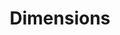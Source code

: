 ---
layout: default
bigquery: https://console.cloud.google.com/bigquery?p=covid-19-dimensions-ai&page=table&d=data&t=publications
contributors: Digital Science, https://www.digital-science.com/
cost: Free for personal, non-commercial use.
description: Dimensions contains more than 100 million publications, ranging from
  articles published in scholarly journals, books and book chapters, to preprints
  and conference proceedings. All publications are contextualized with linked data
  sets, funding, publications, patents, clinical trials, and policy documents. You
  can also view associated categories, funders, institutions, and researcher profiles.
documentation: https://docs.dimensions.ai/bigquery/index.html
last_edit: 04/12/2022, 14:24:57
location: https://www.dimensions.ai/products/free/
maintained_by: Digital Science, https://www.digital-science.com/
schema_fields:
- category_icrp_ct
- isbn
- language
- funding_gbp
- associated_publication_doi
- brief_title
- date_imported_gbq
- license
- category_hra
- repository_name
- family_members_ids
- funding_currency
- publication_date
- original_assignee_countries
- book_series_title
- title
- funding_jpy
- application_number
- email_address
- expiration_date
- altmetrics
- aliases
- clinical_trial_ids
- priority_year
- subtitles
- acknowledgements
- filing_year
- funder_countries
- end_date
- funder_orgs
- categories
- citations_count
- research_org_country_names
- authors
- research_org_countries
- status
- current_assignee
- parent_id
- funding_aud
- links
- filing_date
- funder_org_cities
- acronym
- expiration_year
- journal_lists
- category_hrcs_hc
- pmcid
- date_print
- original_abstract
- category_icrp_cso
- inventor_names
- date_online
- eisbn
- filing_status
- interventions
- legal_events
- research_org_cities
- original_assignee_orgs
- citations
- open_access_categories_v2
- end_year
- cpc
- associated_publication_id
- researcher_ids
- foa_number
- labels
- current_assignee_orgs
- phase
- volume
- editors
- journal
- funder_org
- funding_amount
- book_title
- metrics
- created_date
- funding_cny
- acronyms
- current_assignee_countries
- resulting_publication_doi
- funding_nzd
- address
- issue
- repository_url
- funding_usd
- date
- granted_date
- priority_date
- conditions
- publisher
- associated_grant_ids
- investigators
- research_org_city_names
- research_orgs
- category_uoa
- category_hrcs_rac
- wikipedia_url
- ipcr
- open_access_categories
- patent_ids
- pages
- registry
- associated_publication_pmid
- category_sdg
- citation_string
- resulting_publication_ids
- linkout
- jurisdiction
- original_assignee
- publication_year
- date_inserted
- associated_publication_arxiv_id
- cited_by_ids
- research_org_state_names
- id
- external_ids
- reference_ids
- source_id
- start_year
- types
- active_years
- legal_status
- start_date
- assignee_orgs
- mesh_terms
- abstract
- funding_eur
- proceedings_title
- kind
- supporting_grant_ids
- name
- original_title
- established
- funder_org_countries
- embargo_date
- date_normal
- repository_id
- pmid
- concepts
- type
- funder_org_state_codes
- gender
- conference
- organisation_details
- assignee_countries
- granted_year
- research_org_state_codes
- grant_number
- year
- doi
- date_modified
- funding_details
- relationships
- category_for
- publication_ids
- funder_org_acronyms
- description
- category_rcdc
- mesh_headings
- funding_cad
- category_bra
- funding_chf
- arxiv_id
- family_id
- family_count
shortname: dimensions
tags:
- scholarly literature
- patents
- funding
- clinical trials
- academic profiles
terms_of_use: 'Use of both the Dimensions COVID-19 dataset and full Dimensions dataset
  are subject to the Dimensions Terms of use: https://www.dimensions.ai/policies-terms-legal '
title: Dimensions
uuid: dcff88bd-fe6b-4fdb-8159-809bf9d7bc1c
---